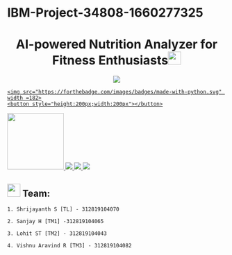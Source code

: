 # IBM-Project-34808-1660277325
## <h1 align="center">AI-powered Nutrition Analyzer for Fitness Enthusiasts<img src="https://media.giphy.com/media/SvLQ270MWY0GpztVjo/giphy.gif?cid=ecf05e47tnkhhm9of0gy1c66gntftbo34jm2iv8h5o4tq63e&rid=giphy.gif&ct=s" width="30px"></h1>
  

<p align="center">
<a href="https://www.ibm.com/in-en">
<img src="https://img.shields.io/badge/IBM-052FAD.svg?style=for-the-badge&logo=IBM&logoColor=white"> 
</a>
   <a href="https://www.python.org/">
   
    <img src="https://forthebadge.com/images/badges/made-with-python.svg" width =182>
    <button style="height:200px;width:200px"></button>
  </a>

  <a href="https://www.ibm.com/cloud">
      <img src="https://img.shields.io/badge/IBM%20Watson-BE95FF.svg?style=for-the-badge&logo=IBM-Watson&logoColor=white" width=130>
  </a>
  <a href="https://opencv.org/">
    <img src="https://img.shields.io/badge/OpenCV-5C3EE8.svg?style=for-the-badge&logo=OpenCV&logoColor=white">
   </a>
 
  <a href="https://pandas.pydata.org/">
    <img src="https://img.shields.io/badge/pandas-150458.svg?style=for-the-badge&logo=pandas&logoColor=white">
    </a>
 
 <a href="https://keras.io/">
    <img src="https://img.shields.io/badge/Keras-D00000.svg?style=for-the-badge&logo=Keras&logoColor=white">
    </a>
</p>

## <img src="https://media.giphy.com/media/U9dj9DobaJdVdhbSD0/giphy.gif" width="30px"> Team:
    1. Shrijayanth S [TL] - 312819104070
    
    2. Sanjay H [TM1] -312819104065
    
    3. Lohit ST [TM2] - 312819104043
    
    4. Vishnu Aravind R [TM3] - 312819104082
